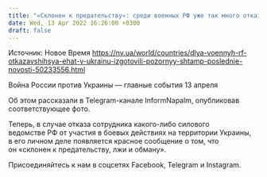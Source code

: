 ```yaml
---
title: "«Склонен к предательству»: среди военных РФ уже так много отказников, что для них изготовили специальный штамп"
date: Wed, 13 Apr 2022 16:26:00 +0300
draft: false
---
```

Источник: Новое Время https://nv.ua/world/countries/dlya-voennyh-rf-otkazavshihsya-ehat-v-ukrainu-izgotovili-pozornyy-shtamp-poslednie-novosti-50233556.html


Война России против Украины — главные события 13 апреля

Об этом рассказали в Telegram-канале InformNapalm, опубликовав соответствующее фото.

Теперь, в случае отказа сотрудника какого-либо силового ведомстве РФ от участия в боевых действиях на территории Украины, в его личном деле появляется красное сообщение о том, что он «склонен к предательству, лжи и обману».

Присоединяйтесь к нам в соцсетях Facebook, Telegram и Instagram.
